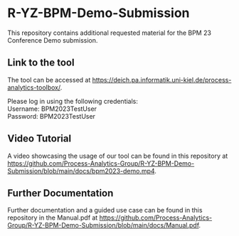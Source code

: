 # R-YZ-BPM-Demo-Submission
This repository contains additional requested material for the BPM 23 Conference Demo submission.


## Link to the tool
The tool can be accessed at https://deich.pa.informatik.uni-kiel.de/process-analytics-toolbox/.

Please log in using the following credentials:\
Username: BPM2023TestUser\
Password: BPM2023TestUser


## Video Tutorial
A video showcasing the usage of our tool can be found in this repository at https://github.com/Process-Analytics-Group/R-YZ-BPM-Demo-Submission/blob/main/docs/bpm2023-demo.mp4.


## Further Documentation
Further documentation and a guided use case can be found in this repository in the Manual.pdf at https://github.com/Process-Analytics-Group/R-YZ-BPM-Demo-Submission/blob/main/docs/Manual.pdf.
